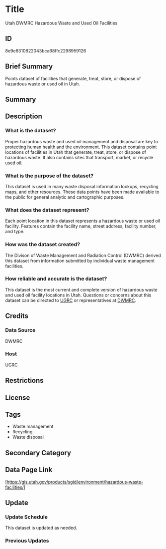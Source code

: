 # Title

Utah DWMRC Hazardous Waste and Used Oil Facilities

## ID

8e9e6310622043bca68ffc2298959126

## Brief Summary

Points dataset of facilities that generate, treat, store, or dispose of hazardous waste or used oil in Utah.

## Summary

## Description

### What is the dataset?

Proper hazardous waste and used oil management and disposal are key to protecting human health and the environment. This dataset contains point locations of facilities in Utah that generate, treat, store, or dispose of hazardous waste. It also contains sites that transport, market, or recycle used oil.

### What is the purpose of the dataset?

This dataset is used in many waste disposal information lookups, recycling maps, and other resources. These data points have been made available to the public for general analytic and cartographic purposes.

### What does the dataset represent?

Each point location in this dataset represents a hazardous waste or used oil facility. Features contain the facility name, street address, facility number, and type.

### How was the dataset created?

The Divison of Waste Management and Radiation Control (DWMRC) derived this dataset from information submitted by individual waste management facilities.

### How reliable and accurate is the dataset?

This dataset is the most current and complete version of hazardous waste and used oil facility locations in Utah. Questions or concerns about this dataset can be directed to [UGRC](https://gis.utah.gov/contact/) or representatives at [DWMRC](https://deq.utah.gov/waste-management-and-radiation-control/contacts-utah-division-of-waste-management-and-radiation-control).

## Credits

### Data Source

DWMRC

### Host

UGRC

## Restrictions

## License

## Tags

- Waste management
- Recycling
- Waste disposal

## Secondary Category

## Data Page Link

[https://gis.utah.gov/products/sgid/environment/hazardous-waste-facilities/]

## Update

### Update Schedule

This dataset is updated as needed.

### Previous Updates
